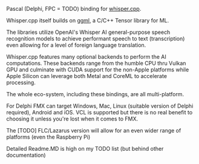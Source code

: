 Pascal (Delphi, FPC = TODO) binding for [whisper.cpp](https://github.com/ggml-org/whisper.cpp).

Whisper.cpp itself builds on [ggml](https://github.com/ggml-org/ggml), a C/C++ Tensor library for ML.

The libraries utilize OpenAI's Whisper AI general-purpose speech recognition models to achieve performant speech to text (transcription) even allowing for a level of foreign language translation.

Whisper.cpp features many optional backends to perform the AI computations. These backends range from the humble CPU thru Vulkan GPU and culminate with CUDA support for the non-Apple platforms while Apple Silicon can leverage both Metal and CoreML to accelerate processing.

The whole eco-system, including these bindings, are all multi-platform.

For Delphi FMX can target Windows, Mac, Linux (suitable version of Delphi required), Android and iOS. VCL is supported but there is no real benefit to choosing it unless you're lost when it comes to FMX.

The [TODO] FLC/Lazarus version will allow for an even wider range of platforms (even the Raspberry Pi)

Detailed Readme.MD is high on my TODO list (but behind other documentation)